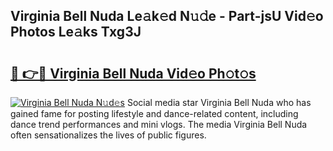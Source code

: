 ## Virginia Bell Nuda Le𝚊k𝚎d N𝚞𝚍e - Part-jsU Vid𝚎o Photos Le𝚊ks Txg3J

# <h2><a href="http://fbdmn7.evod.top/?m=Virginia+Bell+Nuda">🔗 👉🔴 Virginia Bell Nuda Vid𝚎o Ph𝚘t𝚘s</a></h2>

[![Virginia Bell Nuda N𝚞d𝚎s](https://i.imgur.com/8V9OHl7.gif)](http://fbdmn7.evod.top/?m=Virginia+Bell+Nuda)
Social media star Virginia Bell Nuda who has gained fame for posting lifestyle and dance-related content, including dance trend performances and mini vlogs. The media Virginia Bell Nuda often sensationalizes the lives of public figures. 
